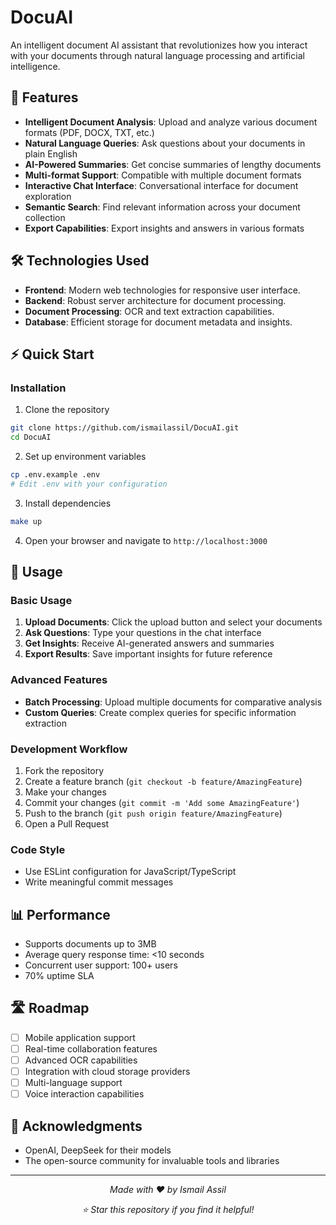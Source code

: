 # DocuAI

An intelligent document AI assistant that revolutionizes how you interact with your documents through natural language processing and artificial intelligence.

## 🚀 Features

-   **Intelligent Document Analysis**: Upload and analyze various document formats (PDF, DOCX, TXT, etc.)
-   **Natural Language Queries**: Ask questions about your documents in plain English
-   **AI-Powered Summaries**: Get concise summaries of lengthy documents
-   **Multi-format Support**: Compatible with multiple document formats
-   **Interactive Chat Interface**: Conversational interface for document exploration
-   **Semantic Search**: Find relevant information across your document collection
-   **Export Capabilities**: Export insights and answers in various formats

## 🛠️ Technologies Used

-   **Frontend**: Modern web technologies for responsive user interface.
-   **Backend**: Robust server architecture for document processing.
-   **Document Processing**: OCR and text extraction capabilities.
-   **Database**: Efficient storage for document metadata and insights.

## ⚡ Quick Start

### Installation

1. Clone the repository

```bash
git clone https://github.com/ismailassil/DocuAI.git
cd DocuAI
```

2. Set up environment variables

```bash
cp .env.example .env
# Edit .env with your configuration
```

3. Install dependencies

```bash
make up
```

4. Open your browser and navigate to `http://localhost:3000`

## 📖 Usage

### Basic Usage

1. **Upload Documents**: Click the upload button and select your documents
2. **Ask Questions**: Type your questions in the chat interface
3. **Get Insights**: Receive AI-generated answers and summaries
4. **Export Results**: Save important insights for future reference

### Advanced Features

-   **Batch Processing**: Upload multiple documents for comparative analysis
-   **Custom Queries**: Create complex queries for specific information extraction

### Development Workflow

1. Fork the repository
2. Create a feature branch (`git checkout -b feature/AmazingFeature`)
3. Make your changes
4. Commit your changes (`git commit -m 'Add some AmazingFeature'`)
5. Push to the branch (`git push origin feature/AmazingFeature`)
6. Open a Pull Request

### Code Style

-   Use ESLint configuration for JavaScript/TypeScript
-   Write meaningful commit messages

## 📊 Performance

-   Supports documents up to 3MB
-   Average query response time: <10 seconds
-   Concurrent user support: 100+ users
-   70% uptime SLA

## 🛣️ Roadmap

-   [ ] Mobile application support
-   [ ] Real-time collaboration features
-   [ ] Advanced OCR capabilities
-   [ ] Integration with cloud storage providers
-   [ ] Multi-language support
-   [ ] Voice interaction capabilities

## 🙏 Acknowledgments

-   OpenAI, DeepSeek for their models
-   The open-source community for invaluable tools and libraries

---

<p align="center">
  <i>Made with ❤️ by Ismail Assil</i>
</p>

<p align="center">
  <i>⭐ Star this repository if you find it helpful!</i>
</p>
